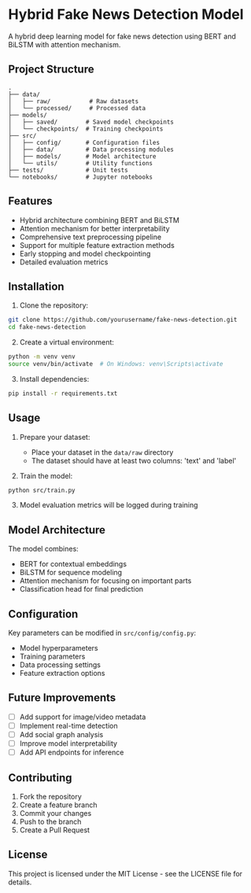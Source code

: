 # Hybrid Fake News Detection Model

A hybrid deep learning model for fake news detection using BERT and BiLSTM with attention mechanism.

## Project Structure

```
.
├── data/
│   ├── raw/           # Raw datasets
│   └── processed/     # Processed data
├── models/
│   ├── saved/        # Saved model checkpoints
│   └── checkpoints/  # Training checkpoints
├── src/
│   ├── config/       # Configuration files
│   ├── data/         # Data processing modules
│   ├── models/       # Model architecture
│   └── utils/        # Utility functions
├── tests/            # Unit tests
└── notebooks/        # Jupyter notebooks
```

## Features

- Hybrid architecture combining BERT and BiLSTM
- Attention mechanism for better interpretability
- Comprehensive text preprocessing pipeline
- Support for multiple feature extraction methods
- Early stopping and model checkpointing
- Detailed evaluation metrics

## Installation

1. Clone the repository:
```bash
git clone https://github.com/yourusername/fake-news-detection.git
cd fake-news-detection
```

2. Create a virtual environment:
```bash
python -m venv venv
source venv/bin/activate  # On Windows: venv\Scripts\activate
```

3. Install dependencies:
```bash
pip install -r requirements.txt
```

## Usage

1. Prepare your dataset:
   - Place your dataset in the `data/raw` directory
   - The dataset should have at least two columns: 'text' and 'label'

2. Train the model:
```bash
python src/train.py
```

3. Model evaluation metrics will be logged during training

## Model Architecture

The model combines:
- BERT for contextual embeddings
- BiLSTM for sequence modeling
- Attention mechanism for focusing on important parts
- Classification head for final prediction

## Configuration

Key parameters can be modified in `src/config/config.py`:
- Model hyperparameters
- Training parameters
- Data processing settings
- Feature extraction options

## Future Improvements

- [ ] Add support for image/video metadata
- [ ] Implement real-time detection
- [ ] Add social graph analysis
- [ ] Improve model interpretability
- [ ] Add API endpoints for inference

## Contributing

1. Fork the repository
2. Create a feature branch
3. Commit your changes
4. Push to the branch
5. Create a Pull Request

## License

This project is licensed under the MIT License - see the LICENSE file for details. 